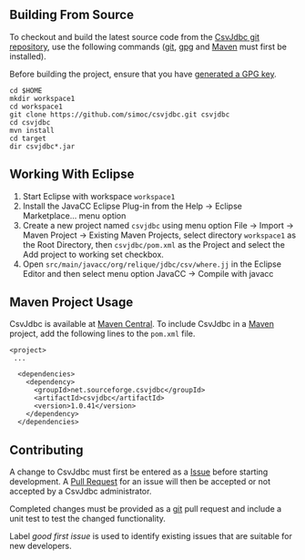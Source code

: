 ## Building From Source

To checkout and build the latest source code from the
[CsvJdbc git repository](https://github.com/simoc/csvjdbc.git),
use the following commands ([git](http://git-scm.com/), [gpg](https://www.gnupg.org/download/) and
[Maven](http://maven.apache.org/) must first be installed).

Before building the project, ensure that you have [generated a GPG key](https://docs.github.com/en/authentication/managing-commit-signature-verification/generating-a-new-gpg-key#generating-a-gpg-key).

    cd $HOME
    mkdir workspace1
    cd workspace1
    git clone https://github.com/simoc/csvjdbc.git csvjdbc
    cd csvjdbc
    mvn install
    cd target
    dir csvjdbc*.jar

## Working With Eclipse

1. Start Eclipse with workspace `workspace1`
2. Install the JavaCC Eclipse Plug-in from the Help ->
Eclipse Marketplace... menu option
3. Create a new project named `csvjdbc` using menu option
File -> Import -> Maven Project -> Existing Maven Projects,
select directory `workspace1` as the Root Directory, then
`csvjdbc/pom.xml` as the Project and select the Add project
to working set checkbox.
4. Open `src/main/javacc/org/relique/jdbc/csv/where.jj` in the Eclipse
Editor and then select menu option JavaCC -> Compile with javacc

## Maven Project Usage

CsvJdbc is available at [Maven Central](http://search.maven.org/).
To include CsvJdbc in a [Maven](http://maven.apache.org/) project,
add the following lines to the `pom.xml` file.

    <project>
     ...
    
      <dependencies>
        <dependency>
          <groupId>net.sourceforge.csvjdbc</groupId>
          <artifactId>csvjdbc</artifactId>
          <version>1.0.41</version>
        </dependency>
      </dependencies>

## Contributing

A change to CsvJdbc must first be entered as a
[Issue](https://github.com/simoc/csvjdbc/issues)
before starting development.
A [Pull Request](https://github.com/simoc/csvjdbc/pulls)
for an issue will then be accepted or not
accepted by a CsvJdbc administrator.

Completed changes must be provided as a [git](http://www.git-scm.com)
pull request and include
a unit test to test the changed functionality.

Label *good first issue* is used to identify existing
issues that are suitable for new developers.
